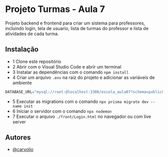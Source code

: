 
# Projeto Turmas - Aula 7

Projeto backend e frontend para criar um sistema para professores, incluindo login, tela de usuario, lista de turmas do professor e lista de atividades de cada turma.


## Instalação

- 1 Clone este repositório
- 2 Abrir com o Visual Studio Code e abrir um terminal
- 3 Instalar as dependências com o comando `npm install`
- 4 Criar um arquivo `.env` na raiz do projeto e adicionar as variáveis de ambiente
```js
DATABASE_URL="mysql://root:@localhost:3306/escola_aula07?schema=public&timezone=UTC"
```
- 5 Executar as migrations com o comando `npx prisma migrate dev --name init`
- 6 Iniciar o servidor com o comando `npx nodemon`
- 7 Executar o arquivo `./front/Login.html` no navegador ou com live server
    
## Autores

- [@carvolio](https://www.github.com/carvolio)

